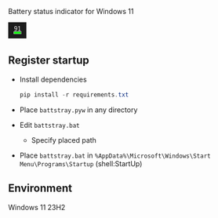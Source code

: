 Battery status indicator for Windows 11

![stray_view](./doc/stray_view.png)

## Register startup

- Install dependencies

    ```powershell
    pip install -r requirements.txt
    ```

- Place `battstray.pyw` in any directory
- Edit `battstray.bat`
    - Specify placed path
- Place `battstray.bat` in `%AppData%\Microsoft\Windows\Start Menu\Programs\Startup` (shell:StartUp)

## Environment
Windows 11 23H2
